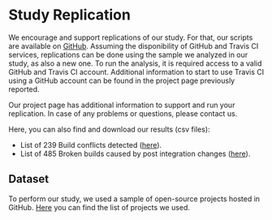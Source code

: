 # Study Replication

We encourage and support replications of our study. For that, our scripts are available on <a href="https://github.com/leusonmario/TravisAnalysis/tree/emse" target="_blank" > GitHub</a>.
Assuming the disponibility of GitHub and Travis CI services, replications can be done using the sample we analyzed in our study, as also a new one. To run the analysis, it is required access to a valid GitHub and Travis CI account. Additional information to start to use Travis CI using a GitHub account can be found in the project page previously reported.

Our project page has additional information to support and run your replication. 
In case of any problems or questions, please contact us.

Here, you can also find and download our results (csv files):
<ul type="I">
  <li>
    List of 239 Build conflicts detected (<a href="https://github.com/leusonmario/BuildConflicts/tree/master/replication/build-conflicts.csv" target="_blank" >here</a>). 
  </li>
  <li>
    List of 485 Broken builds caused by post integration changes (<a href="https://github.com/leusonmario/BuildConflicts/tree/master/replication/broken-builds-post-integration-changes.csv" target="_blank" >here</a>). 
  </li>
</ul>

## Dataset

To perform our study, we used a sample of open-source projects hosted in GitHub. <a href="https://github.com/leusonmario/BuildConflicts/tree/master/replication/sample.csv" target="_blank" >Here</a> you can find the list of projects we used.